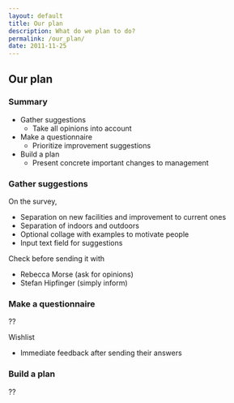 ```yaml
---
layout: default
title: Our plan
description: What do we plan to do?
permalink: /our_plan/
date: 2011-11-25
---
```


## Our plan

### Summary

- Gather suggestions
  - Take all opinions into account 
- Make a questionnaire 
  - Prioritize improvement suggestions
- Build a plan
  - Present concrete important changes to management

### Gather suggestions

On the survey,

- Separation on new facilities and improvement to current ones
- Separation of indoors and outdoors
- Optional collage with examples to motivate people
- Input text field for suggestions

Check before sending it with

- Rebecca Morse (ask for opinions)
- Stefan Hipfinger (simply inform)

### Make a questionnaire

??

Wishlist

- Immediate feedback after sending their answers

### Build a plan

??